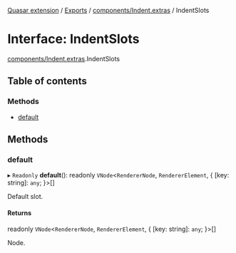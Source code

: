[Quasar extension](../index.md) / [Exports](../modules.md) / [components/Indent.extras](../modules/components_Indent_extras.md) / IndentSlots

# Interface: IndentSlots

[components/Indent.extras](../modules/components_Indent_extras.md).IndentSlots

## Table of contents

### Methods

- [default](components_Indent_extras.IndentSlots.md#default)

## Methods

### default

▸ `Readonly` **default**(): readonly `VNode`<`RendererNode`, `RendererElement`, { [key: string]: `any`;  }\>[]

Default slot.

#### Returns

readonly `VNode`<`RendererNode`, `RendererElement`, { [key: string]: `any`;  }\>[]

Node.

